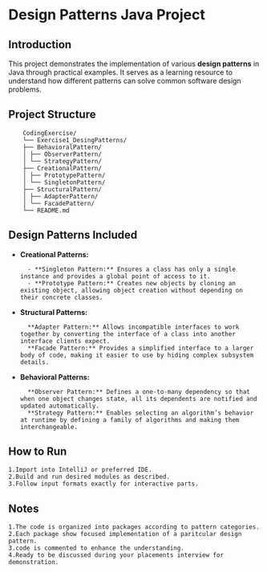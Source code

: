 # Design Patterns Java Project

## Introduction
This project demonstrates the implementation of various **design patterns** in Java through practical examples. It serves as a learning resource to understand how different patterns can solve common software design problems.

## Project Structure

        CodingExercise/
        └── Exercise1_DesingPatterns/
        ├── BehavioralPattern/
        │ ├── ObserverPattern/
        │ └── StrategyPattern/
        ├── CreationalPattern/
        │ ├── PrototypePattern/
        │ └── SingletonPattern/
        ├── StructuralPattern/
        │ ├── AdapterPattern/
        │ └── FacadePattern/
        └── README.md

        
## Design Patterns Included
- **Creational Patterns:**
  
        - **Singleton Pattern:** Ensures a class has only a single instance and provides a global point of access to it.  
        - **Prototype Pattern:** Creates new objects by cloning an existing object, allowing object creation without depending on their concrete classes.  
- **Structural Patterns:**
  
        **Adapter Pattern:** Allows incompatible interfaces to work together by converting the interface of a class into another interface clients expect.  
        **Facade Pattern:** Provides a simplified interface to a larger body of code, making it easier to use by hiding complex subsystem details.
- **Behavioral Patterns:**
  
        **Observer Pattern:** Defines a one-to-many dependency so that when one object changes state, all its dependents are notified and updated automatically.  
        **Strategy Pattern:** Enables selecting an algorithm’s behavior at runtime by defining a family of algorithms and making them interchangeable.

## How to Run
    1.Import into IntelliJ or preferred IDE.
    2.Build and run desired modules as described.
    3.Follow input formats exactly for interactive parts.
## Notes
    1.The code is organized into packages according to pattern categories.
    2.Each package show focused implementation of a paritcular design pattern.
    3.code is commented to enhance the understanding.
    4.Ready to be discussed during your placements interview for demonstration.

